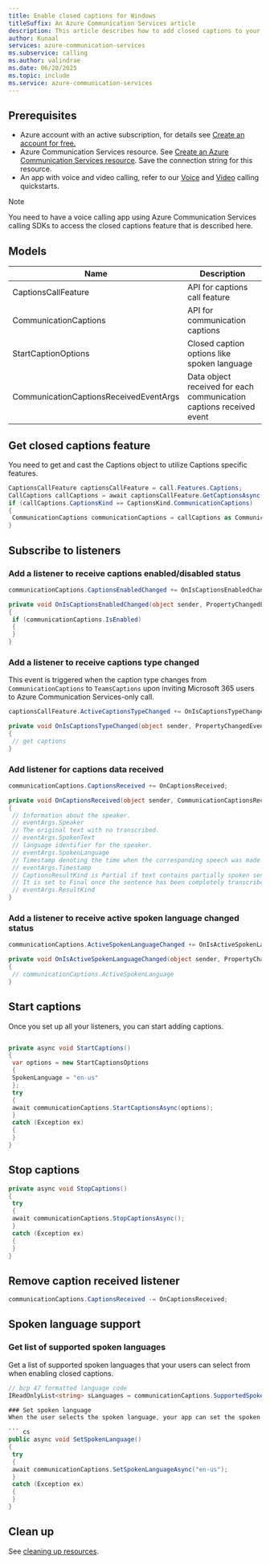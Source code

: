 ```yaml
---
title: Enable closed captions for Windows
titleSuffix: An Azure Communication Services article
description: This article describes how to add closed captions to your existing Windows calling app using Azure Communication Services.
author: Kunaal
services: azure-communication-services
ms.subservice: calling
ms.author: valindrae
ms.date: 06/28/2025
ms.topic: include
ms.service: azure-communication-services
---
```


## Prerequisites

- Azure account with an active subscription, for details see [Create an account for free.](https://azure.microsoft.com/pricing/purchase-options/azure-account?cid=msft_learn)
- Azure Communication Services resource. See [Create an Azure Communication Services resource](../../../../quickstarts/create-communication-resource.md?tabs=windows&pivots=platform-azp). Save the connection string for this resource. 
- An app with voice and video calling, refer to our [Voice](../../../../quickstarts/voice-video-calling/getting-started-with-calling.md) and [Video](../../../../quickstarts/voice-video-calling/get-started-with-video-calling.md) calling quickstarts.

> [!NOTE]
> You need to have a voice calling app using Azure Communication Services calling SDKs to access the closed captions feature that is described here.

## Models

| Name | Description |
| --- | --- |
| CaptionsCallFeature | API for captions call feature |
| CommunicationCaptions | API for communication captions |
| StartCaptionOptions | Closed caption options like spoken language |
| CommunicationCaptionsReceivedEventArgs | Data object received for each communication captions received event|

## Get closed captions feature

You need to get and cast the Captions object to utilize Captions specific features.

``` cs
CaptionsCallFeature captionsCallFeature = call.Features.Captions;
CallCaptions callCaptions = await captionsCallFeature.GetCaptionsAsync();
if (callCaptions.CaptionsKind == CaptionsKind.CommunicationCaptions)
{
 CommunicationCaptions communicationCaptions = callCaptions as CommunicationCaptions;
} 
```

## Subscribe to listeners

### Add a listener to receive captions enabled/disabled status

``` cs
communicationCaptions.CaptionsEnabledChanged += OnIsCaptionsEnabledChanged;

private void OnIsCaptionsEnabledChanged(object sender, PropertyChangedEventArgs args)
{
 if (communicationCaptions.IsEnabled)
 {
 }
}
```

### Add a listener to receive captions type changed

This event is triggered when the caption type changes from `CommunicationCaptions` to `TeamsCaptions` upon inviting Microsoft 365 users to Azure Communication Services-only call.

``` cs
captionsCallFeature.ActiveCaptionsTypeChanged += OnIsCaptionsTypeChanged;

private void OnIsCaptionsTypeChanged(object sender, PropertyChangedEventArgs args)
{
 // get captions
}
```

### Add listener for captions data received

``` cs 
communicationCaptions.CaptionsReceived += OnCaptionsReceived;

private void OnCaptionsReceived(object sender, CommunicationCaptionsReceivedEventArgs eventArgs)
{
 // Information about the speaker.
 // eventArgs.Speaker
 // The original text with no transcribed.
 // eventArgs.SpokenText
 // language identifier for the speaker.
 // eventArgs.SpokenLanguage
 // Timestamp denoting the time when the corresponding speech was made.
 // eventArgs.Timestamp
 // CaptionsResultKind is Partial if text contains partially spoken sentence.
 // It is set to Final once the sentence has been completely transcribed.
 // eventArgs.ResultKind
}
```

### Add a listener to receive active spoken language changed status

``` cs
communicationCaptions.ActiveSpokenLanguageChanged += OnIsActiveSpokenLanguageChanged;

private void OnIsActiveSpokenLanguageChanged(object sender, PropertyChangedEventArgs args)
{
 // communicationCaptions.ActiveSpokenLanguage
}
```

## Start captions

Once you set up all your listeners, you can start adding captions.

``` cs

private async void StartCaptions()
{
 var options = new StartCaptionsOptions
 {
 SpokenLanguage = "en-us"
 };
 try
 {
 await communicationCaptions.StartCaptionsAsync(options);
 }
 catch (Exception ex)
 {
 }
}
```

## Stop captions

``` cs
private async void StopCaptions()
{
 try
 {
 await communicationCaptions.StopCaptionsAsync();
 }
 catch (Exception ex)
 {
 }
}
```

## Remove caption received listener

``` cs
communicationCaptions.CaptionsReceived -= OnCaptionsReceived;
```

## Spoken language support 

### Get list of supported spoken languages
Get a list of supported spoken languages that your users can select from when enabling closed captions. 

``` cs
// bcp 47 formatted language code
IReadOnlyList<string> sLanguages = communicationCaptions.SupportedSpokenLanguages;```

### Set spoken language 
When the user selects the spoken language, your app can set the spoken language that it expects captions to be generated from. 

``` cs 
public async void SetSpokenLanguage()
{
 try
 {
 await communicationCaptions.SetSpokenLanguageAsync("en-us");
 }
 catch (Exception ex)
 {
 }
}
```

## Clean up

See [cleaning up resources](../../../create-communication-resource.md?pivots=platform-azp&tabs=windows#clean-up-resources).
